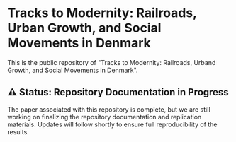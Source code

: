# Tracks to Modernity: Railroads, Urban Growth, and Social Movements in Denmark

This is the public repository of "Tracks to Modernity: Railroads, Urband Growth, and Social Movements in Denmark".

## ⚠️ Status: Repository Documentation in Progress

The paper associated with this repository is complete, but we are still working on finalizing the repository documentation and replication materials. Updates will follow shortly to ensure full reproducibility of the results.
